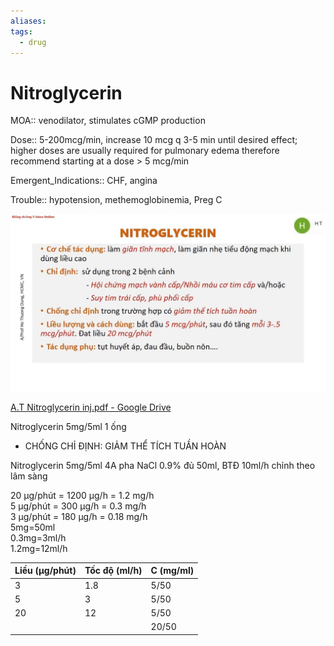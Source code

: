 ```yaml
---
aliases: 
tags:
  - drug
---
```

# Nitroglycerin  
  
MOA:: venodilator, stimulates cGMP production  
  
Dose:: 5-200mcg/min, increase 10 mcg q 3-5 min until desired effect; higher doses are usually required for pulmonary edema therefore recommend starting at a dose > 5 mcg/min  
  
Emergent_Indications:: CHF, angina  
  
Trouble:: hypotension, methemoglobinemia, Preg C  
  
![../../200 FILES/201 Image/image/Nitroglycerin.webp](../../200%20FILES/201%20Image/image/Nitroglycerin.webp)  
  
[A.T Nitroglycerin inj.pdf - Google Drive](https://drive.google.com/file/d/1tDsncXCIihjfNZdBrQBrKcq2N0GExTFf/view)  
  
Nitroglycerin 5mg/5ml 1 ống  
- CHỐNG CHỈ ĐỊNH: GIẢM THỂ TÍCH TUẦN HOÀN  
  
Nitroglycerin 5mg/5ml 4A pha NaCl 0.9% đủ 50ml, BTĐ 10ml/h chỉnh theo lâm sàng  
  
20 μg/phút = 1200 μg/h = 1.2  mg/h  
 5 μg/phút =  300 μg/h = 0.3  mg/h  
 3 μg/phút =  180 μg/h = 0.18 mg/h  
5mg=50ml  
0.3mg=3ml/h  
1.2mg=12ml/h  
  
  
| Liều (μg/phút) | Tốc độ (ml/h) | C (mg/ml) |  
| -------------- | ------------- | --------- |  
| 3              | 1.8           | 5/50      |  
| 5              | 3             | 5/50      |  
| 20             | 12            | 5/50      |  
|                |               | 20/50     |  
  
